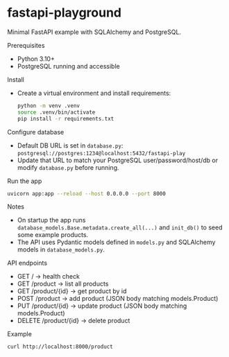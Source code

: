 # fastapi-playground

Minimal FastAPI example with SQLAlchemy and PostgreSQL.

Prerequisites

- Python 3.10+
- PostgreSQL running and accessible

Install

- Create a virtual environment and install requirements:
  ```bash
  python -m venv .venv
  source .venv/bin/activate
  pip install -r requirements.txt
  ```

Configure database

- Default DB URL is set in `database.py`:
  `postgresql://postgres:1234@localhost:5432/fastapi-play`
- Update that URL to match your PostgreSQL user/password/host/db or modify `database.py` before running.

Run the app

```bash
uvicorn app:app --reload --host 0.0.0.0 --port 8000
```

Notes

- On startup the app runs `database_models.Base.metadata.create_all(...)` and `init_db()` to seed some example products.
- The API uses Pydantic models defined in `models.py` and SQLAlchemy models in `database_models.py`.

API endpoints

- GET / -> health check
- GET /product -> list all products
- GET /product/{id} -> get product by id
- POST /product -> add product (JSON body matching models.Product)
- PUT /product/{id} -> update product (JSON body matching models.Product)
- DELETE /product/{id} -> delete product

Example

```bash
curl http://localhost:8000/product
```
